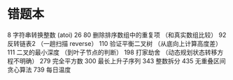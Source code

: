 # 错题本
8 字符串转换整数 (atoi) 
26 80 删除排序数组中的重复项 （和真实数组比较）
92 反转链表2 （一趟扫描 reverse）
110 验证平衡二叉树 （从底向上计算高度差）
111 二叉的最小深度 （到叶子节点的判断）
198 打家劫舍 （动态规划状态转移方程不明确）
279 完全平方数 
300 最长上升子序列
343 整数拆分
435 无重叠区间 贪心算法
739 每日温度